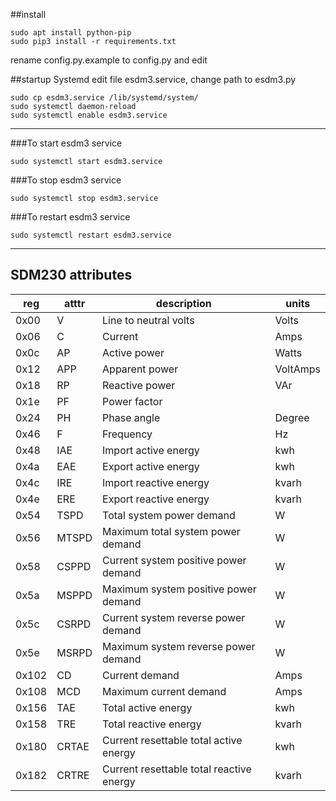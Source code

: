 ##install
```
sudo apt install python-pip 
sudo pip3 install -r requirements.txt
```
rename config.py.example to config.py and edit

##startup Systemd
edit file esdm3.service, change path to esdm3.py

```
sudo cp esdm3.service /lib/systemd/system/
sudo systemctl daemon-reload
sudo systemctl enable esdm3.service
```

***
###To start esdm3 service

``sudo systemctl start esdm3.service``

###To stop esdm3 service

``sudo systemctl stop esdm3.service``

###To restart esdm3 service

``sudo systemctl restart esdm3.service``

***
## SDM230 attributes

| reg |atttr|description                             | units  |
|---  |---  |---                                     |---     |
|0x00 |V    |Line to neutral volts                   |Volts   |
|0x06 |C    |Current                                 |Amps    |
|0x0c |AP   |Active power                            |Watts   |
|0x12 |APP  |Apparent power                          |VoltAmps|
|0x18 |RP   |Reactive power                          |VAr     |
|0x1e |PF   |Power factor                            |        |
|0x24 |PH   |Phase angle                             |Degree  |
|0x46 |F    |Frequency                               |Hz      |
|0x48 |IAE  |Import active energy                    |kwh     |
|0x4a |EAE  |Export active energy                    |kwh     |
|0x4c |IRE  |Import reactive energy                  |kvarh   |
|0x4e |ERE  |Export reactive energy                  |kvarh   |
|0x54 |TSPD |Total system power demand               |W       |
|0x56 |MTSPD|Maximum total system power demand       |W       |
|0x58 |CSPPD|Current system positive power demand    |W       |
|0x5a |MSPPD|Maximum system positive power demand    |W       |
|0x5c |CSRPD|Current system reverse power demand     |W       |
|0x5e |MSRPD|Maximum system reverse power demand     |W       |
|0x102|CD   |Current demand                          |Amps    |
|0x108|MCD  |Maximum current demand                  |Amps    |
|0x156|TAE  |Total active energy                     |kwh     |
|0x158|TRE  |Total reactive energy                   |kvarh   |
|0x180|CRTAE|Current resettable total active energy  |kwh     |
|0x182|CRTRE|Current resettable total reactive energy|kvarh   |
